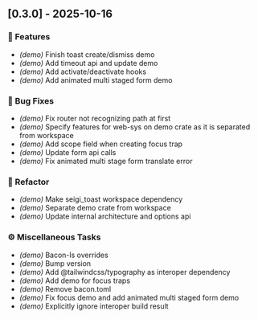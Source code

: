 ## [0.3.0] - 2025-10-16

### 🚀 Features

- *(demo)* Finish toast create/dismiss demo
- *(demo)* Add timeout api and update demo
- *(demo)* Add activate/deactivate hooks
- *(demo)* Add animated multi staged form demo

### 🐛 Bug Fixes

- *(demo)* Fix router not recognizing path at first
- *(demo)* Specify features for web-sys on demo crate as it is separated from workspace
- *(demo)* Add scope field when creating focus trap
- *(demo)* Update form api calls
- *(demo)* Fix animated multi stage form translate error

### 🚜 Refactor

- *(demo)* Make seigi_toast workspace dependency
- *(demo)* Separate demo crate from workspace
- *(demo)* Update internal architecture and options api

### ⚙️ Miscellaneous Tasks

- *(demo)* Bacon-ls overrides
- *(demo)* Bump version
- *(demo)* Add @tailwindcss/typography as interoper dependency
- *(demo)* Add demo for focus traps
- *(demo)* Remove bacon.toml
- *(demo)* Fix focus demo and add animated multi staged form demo
- *(demo)* Explicitly ignore interoper build result
